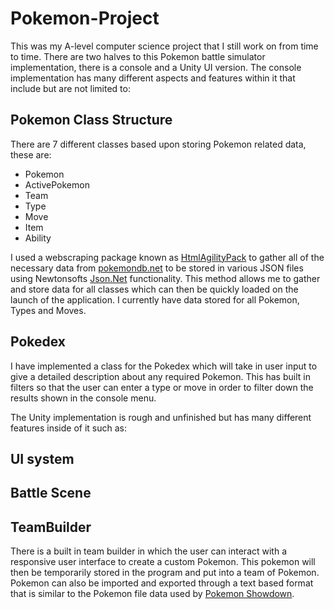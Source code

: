 # Pokemon-Project
This was my A-level computer science project that I still work on from time to time. There are two halves to this Pokemon battle simulator implementation, there is a console and a Unity UI version. The console implementation has many different aspects and features within it that include but are not limited to:

## Pokemon Class Structure
There are 7 different classes based upon storing Pokemon related data, these are:
- Pokemon 
- ActivePokemon 
- Team 
- Type 
- Move 
- Item
- Ability

I used a webscraping package known as [HtmlAgilityPack](https://www.nuget.org/packages/HtmlAgilityPack/) to gather all of the necessary data from [pokemondb.net](pokemondb.net) to be stored in various JSON files using Newtonsofts [Json.Net](https://www.newtonsoft.com/json) functionality. This method allows me to gather and store data for all classes which can then be quickly loaded on the launch of the application. I currently have data stored for all Pokemon, Types and Moves.

## Pokedex
I have implemented a class for the Pokedex which will take in user input to give a detailed description about any required Pokemon. This has built in filters so that the user can enter a type or move in order to filter down the results shown in the console menu.


The Unity implementation is rough and unfinished but has many different features inside of it such as:

## UI system

## Battle Scene

## TeamBuilder
There is a built in team builder in which the user can interact with a responsive user interface to create a custom Pokemon. This pokemon will then be temporarily stored in the program and put into a team of Pokemon. Pokemon can also be imported and exported through a text based format that is similar to the Pokemon file data used by [Pokemon Showdown](https://play.pokemonshowdown.com).
